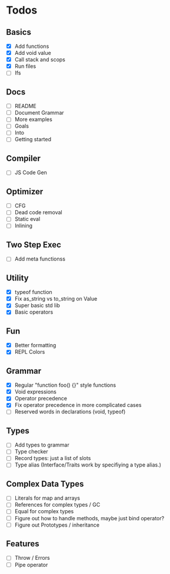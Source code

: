 # Todos

## Basics
- [x] Add functions
- [x] Add void value
- [x] Call stack and scops
- [x] Run files
- [ ] Ifs

## Docs
- [ ] README
- [ ] Document Grammar
- [ ] More examples
- [ ] Goals
- [ ] Into
- [ ] Getting started

## Compiler
- [ ] JS Code Gen

## Optimizer
- [ ] CFG
- [ ] Dead code removal
- [ ] Static eval
- [ ] Inlining

## Two Step Exec
- [ ] Add meta functionss

## Utility
- [x] typeof function
- [x] Fix as_string vs to_string on Value
- [x] Super basic std lib
- [x] Basic operators

## Fun
- [x] Better formatting
- [x] REPL Colors

## Grammar
- [x] Regular "function foo() {}" style functions
- [x] Void expressions
- [x] Operator precedence
- [x] Fix operator precedence in more complicated cases
- [ ] Reserved words in declarations (void, typeof)

## Types
- [ ] Add types to grammar
- [ ] Type checker
- [ ] Record types: just a list of slots
- [ ] Type alias (Interface/Traits work by specifiying a type alias.)

## Complex Data Types
- [ ] Literals for map and arrays
- [ ] References for complex types / GC
- [ ] Equal for complex types
- [ ] Figure out how to handle methods, maybe just bind operator?
- [ ] Figure out Prototypes / inheritance

## Features
- [ ] Throw / Errors
- [ ] Pipe operator
